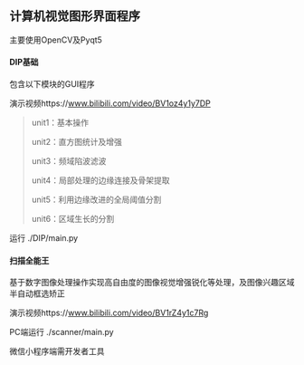 ## 计算机视觉图形界面程序

主要使用OpenCV及Pyqt5



#### DIP基础

包含以下模块的GUI程序

演示视频https://www.bilibili.com/video/BV1oz4y1y7DP

> unit1：基本操作
>
> unit2：直方图统计及增强
>
> unit3：频域陷波滤波
>
> unit4：局部处理的边缘连接及骨架提取
>
> unit5：利用边缘改进的全局阈值分割
>
> unit6：区域生长的分割

运行 ./DIP/main.py



#### 扫描全能王

基于数字图像处理操作实现高自由度的图像视觉增强锐化等处理，及图像兴趣区域半自动框选矫正

演示视频https://www.bilibili.com/video/BV1rZ4y1c7Rg

PC端运行 ./scanner/main.py

微信小程序端需开发者工具



